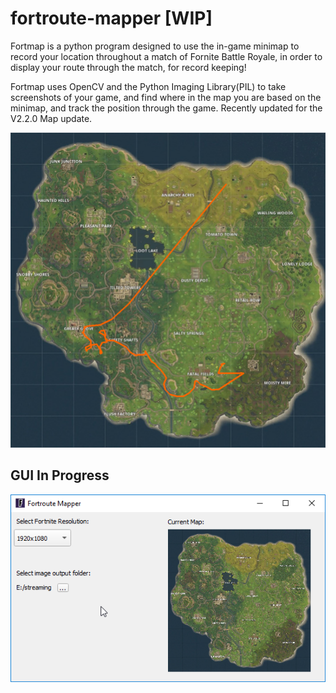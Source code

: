 # fortroute-mapper [WIP]

Fortmap is a python program designed to use the in-game minimap to record your location throughout a match of Fornite Battle Royale, in order to display your route through the match, for record keeping!

Fortmap uses OpenCV and the Python Imaging Library(PIL) to take screenshots of your game, and find where in the map you are based on the minimap, and track the position through the game. Recently updated for the V2.2.0 Map update.

![](./example_route.png)

## GUI In Progress
![](./fmapper_gui01.png)